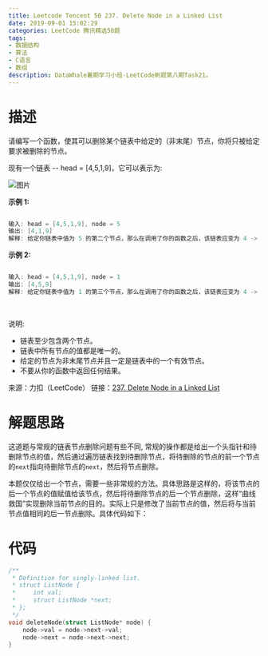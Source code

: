 ```yaml
---
title: Leetcode Tencent 50 237. Delete Node in a Linked List
date: 2019-09-01 15:02:29
categories: LeetCode 腾讯精选50题
tags:
- 数据结构
- 算法
- C语言
- 数组
description: DataWhale暑期学习小组-LeetCode刷题第八期Task21。
---
```


# 描述

请编写一个函数，使其可以删除某个链表中给定的（非末尾）节点，你将只被给定要求被删除的节点。

现有一个链表 -- head = [4,5,1,9]，它可以表示为:

![图片](https://assets.leetcode-cn.com/aliyun-lc-upload/uploads/2019/01/19/237_example.png)
 

**示例 1:**

```c

输入: head = [4,5,1,9], node = 5
输出: [4,1,9]
解释: 给定你链表中值为 5 的第二个节点，那么在调用了你的函数之后，该链表应变为 4 -> 1 -> 9.
```

**示例 2:**

```c

输入: head = [4,5,1,9], node = 1
输出: [4,5,9]
解释: 给定你链表中值为 1 的第三个节点，那么在调用了你的函数之后，该链表应变为 4 -> 5 -> 9.
```
 

说明:

- 链表至少包含两个节点。
- 链表中所有节点的值都是唯一的。
- 给定的节点为非末尾节点并且一定是链表中的一个有效节点。
- 不要从你的函数中返回任何结果。

来源：力扣（LeetCode）
链接：[237. Delete Node in a Linked List](https://leetcode-cn.com/problems/delete-node-in-a-linked-list)

# 解题思路

这道题与常规的链表节点删除问题有些不同, 常规的操作都是给出一个头指针和待删除节点的值，然后通过遍历链表找到待删除节点，将待删除的节点的前一个节点的`next`指向待删除节点的`next`，然后将节点删除。 

本题仅仅给出一个节点，需要一些非常规的方法。具体思路是这样的，将该节点的后一个节点的值赋值给该节点，然后将待删除节点的后一个节点删除，这样“曲线救国”实现删除当前节点的目的。实际上只是修改了当前节点的值，然后将与当前节点值相同的后一节点删除。具体代码如下：

# 代码

```c
/**
 * Definition for singly-linked list.
 * struct ListNode {
 *     int val;
 *     struct ListNode *next;
 * };
 */
void deleteNode(struct ListNode* node) {
    node->val = node->next->val;
    node->next = node->next->next;
}
``` 


